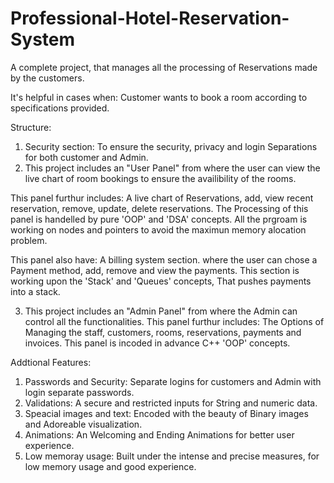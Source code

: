# Professional-Hotel-Reservation-System
A complete project, that manages all the processing of Reservations made by the customers.

It's helpful in cases when: 
Customer wants to book a room according to specifications provided.

Structure:
1. Security section: To ensure the security, privacy and login Separations for both customer and Admin.
2. This project includes an "User Panel" from where the user can view the live chart of room bookings to ensure the availibility of the rooms.

This panel furthur includes: A live chart of Reservations, add, view recent reservation, remove, update, delete reservations. The Processing of this panel is handelled by pure 'OOP' and 'DSA' concepts. All the prgroam is working on nodes and pointers to avoid the maximun memory alocation problem.

This panel also have: A billing system section. where the user can chose a Payment method, add, remove and view the payments. This section is working upon the 'Stack' and 'Queues' concepts, That pushes payments into a stack.

3. This project includes an "Admin Panel" from where the Admin can control all the functionalities.
This panel furthur includes: The Options of Managing the staff, customers, rooms, reservations, payments and invoices. This panel is incoded in advance C++ 'OOP' concepts.

Addtional Features:
1. Passwords and Security: Separate logins for customers and Admin with login separate passwords.
2. Validations: A secure and restricted inputs for String and numeric data.
3. Speacial images and text: Encoded with the beauty of Binary images and Adoreable visualization.
4. Animations: An Welcoming and Ending Animations for better user experience.
5. Low memoray usage: Built under the intense and precise measures, for low memory usage and good experience.
